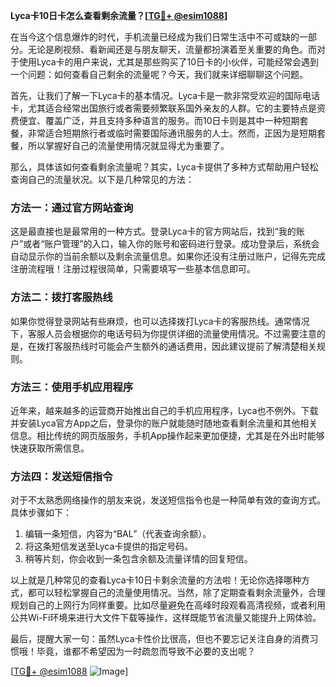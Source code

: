 **Lyca卡10日卡怎么查看剩余流量？[[TG💪+ @esim1088](https://t.me/s/esim1088)]**

在当今这个信息爆炸的时代，手机流量已经成为我们日常生活中不可或缺的一部分。无论是刷视频、看新闻还是与朋友聊天，流量都扮演着至关重要的角色。而对于使用Lyca卡的用户来说，尤其是那些购买了10日卡的小伙伴，可能经常会遇到一个问题：如何查看自己剩余的流量呢？今天，我们就来详细聊聊这个问题。

首先，让我们了解一下Lyca卡的基本情况。Lyca卡是一款非常受欢迎的国际电话卡，尤其适合经常出国旅行或者需要频繁联系国外亲友的人群。它的主要特点是资费便宜、覆盖广泛，并且支持多种语言的服务。而10日卡则是其中一种短期套餐，非常适合短期旅行者或临时需要国际通讯服务的人士。然而，正因为是短期套餐，所以掌握好自己的流量使用情况就显得尤为重要了。

那么，具体该如何查看剩余流量呢？其实，Lyca卡提供了多种方式帮助用户轻松查询自己的流量状况。以下是几种常见的方法：

### 方法一：通过官方网站查询

这是最直接也是最常用的一种方式。登录Lyca卡的官方网站后，找到“我的账户”或者“账户管理”的入口，输入你的账号和密码进行登录。成功登录后，系统会自动显示你的当前余额以及剩余流量信息。如果你还没有注册过账户，记得先完成注册流程哦！注册过程很简单，只需要填写一些基本信息即可。

### 方法二：拨打客服热线

如果你觉得登录网站有些麻烦，也可以选择拨打Lyca卡的客服热线。通常情况下，客服人员会根据你的电话号码为你提供详细的流量使用情况。不过需要注意的是，在拨打客服热线时可能会产生额外的通话费用，因此建议提前了解清楚相关规则。

### 方法三：使用手机应用程序

近年来，越来越多的运营商开始推出自己的手机应用程序，Lyca也不例外。下载并安装Lyca官方App之后，登录你的账户就能随时随地查看剩余流量和其他相关信息。相比传统的网页版服务，手机App操作起来更加便捷，尤其是在外出时能够快速获取所需信息。

### 方法四：发送短信指令

对于不太熟悉网络操作的朋友来说，发送短信指令也是一种简单有效的查询方式。具体步骤如下：
1. 编辑一条短信，内容为“BAL”（代表查询余额）。
2. 将这条短信发送至Lyca卡提供的指定号码。
3. 稍等片刻，你会收到一条包含余额及流量详情的回复短信。

以上就是几种常见的查看Lyca卡10日卡剩余流量的方法啦！无论你选择哪种方式，都可以轻松掌握自己的流量使用情况。当然，除了定期查看剩余流量外，合理规划自己的上网行为同样重要。比如尽量避免在高峰时段观看高清视频，或者利用公共Wi-Fi环境来进行大文件下载等操作，这样既能节省流量又能提升上网体验。

最后，提醒大家一句：虽然Lyca卡性价比很高，但也不要忘记关注自身的消费习惯哦！毕竟，谁都不希望因为一时疏忽而导致不必要的支出呢？

[[TG💪+ @esim1088](https://t.me/s/esim1088) ![Image](https://i.postimg.cc/4NQfJmqS/Snipaste-2025-05-13-00-14-12.png)]